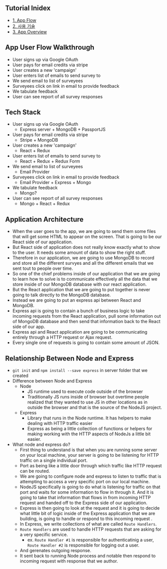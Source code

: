 ## Tutorial Inidex

- [1. App Flow](#1)
- [2. 사용 기술](#2)
- [3. App Overview](#3)

<h2 id="1">App User Flow Walkthrough</h2>

- User signs up via Google OAuth
- User pays for email credits via stripe
- User creates a new 'campaign'
- User enters list of emails to send survey to
- We send email to list of surveyees
- Surveyees click on link in email to provide feedback
- We tabulate feedback
- User can see report of all survey responses

<h2 id='2'>Tech Stack</h2>

- User signs up via Google OAuth
  - Express server + MongoDB + PassportJS
- User pays for email credits via stripe
  - Stripe + MongoDB
- User creates a new 'campaign'
  - React + Redux
- User enters list of emails to send survey to
  - React + Redux + Redux Form
- We send email to list of surveyees
  - Email Provider
- Surveyees click on link in email to provide feedback
  - Email Provider + Express + Mongo
- We tabulate feedback
  - Mongo?
- User can see report of all survey responses
  - Mongo + React + Redux

<h2 id='3'>Application Architecture</h2>

- When the user goes to the app, we are going to send them some files that will get some HTML to appear on the screen. That is going to be our React side of our application.
- But React side of application does not really know exactly what to show to the user. It needs some amount of data to show the right stuff.
- Therefore in our application, we are going to use MongoDB to record and store all the different survyes and all the different emails that we sent tout to people over time.
- So one of the chief problems inside of our application that we are going to learn how to solve is to communicate effectively all the data that we store inside of our MongoDB database with our react application.
- But the React application that we are going to put together is never going to talk directly to the MongoDB database.
- Instead we are going to put an express api between React and MongoDB.
- Express api is going to contain a bunch of business logic to take incoming requests from the React application, pull some information out of MongoDB database and then send that information back to the React side of our app.
- Express api and React application are going to be communicating entirely through a HTTP request or Ajax request.
- Every single one of requests is going to contain some amount of JSON.

<h2 id='4'>Relationship Between Node and Express</h2>

- `git init` and `npm install --save express` in server folder that we created
- Difference between Node and Express
  - Node
    - JS runtime used to execute code outside of the browser
    - Traditionally JS runs inside of browser but overtime people realized that they wanted to use JS in other locations as in outside the browser and that is the source of the NodeJS project.
  - Express
    - Library that runs in the Node runtime. It has helpers to make dealing with HTTP traffic easier
    - Express as being a little collection of functions or helpers for making working with the HTTP aspects of NodeJs a little bit easier.
- What node and express do?
  - First thing to understand is that when you are running some server on your local machine, your server is going to be listening for HTTP traffic on a single individual port.
  - Port as being like a little door through which traffic like HTTP request can be routed.
  - We are going to configure node and express to listen to traffic that is attempting to access a very specific port on our local machine.
  - NodeJS specifically is going to do what is listening for traffic on that port and waits for some information to flow in through it. And it is going to take that information that flows in from incoming HTTP request and handed off to the Express side of our application.
  - Express is then going to look at the request and it is going to decide what little bit of logic inside of the Express application that we are building, is going to handle or respond to this incoming request .
  - In Express, we write collections of what are called `Route Handlers`.
  - `Route Handlers` are used to handle HTTP requests that are asking for a very specific service.
    - ex. `Route Handler #1` is responsible for authenticatinig a user, `Route Handler #2` is responsible for logging out a user.
  - And gerenates outgoing response.
  - It sent back to running Node process and notable then respond to incoming request with response that we author.

